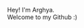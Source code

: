 Hey! I'm Arghya.
<br>
Welcome to my Github :)

<!-- [![Anurag's GitHub stats](https://github-readme-stats.vercel.app/api?username=arghyawning)](https://github.com/arghyawning/github-readme-stats) -->
<!-- ![Top Langs](https://github-readme-stats.vercel.app/api/top-langs/?username=arghyawning&layout=compact) <br> -->
<!-- [![Arghya's GitHub stats](https://github-readme-stats.vercel.app/api?username=arghyawning)](https://github.com/arghyawning/github-readme-stats) -->
